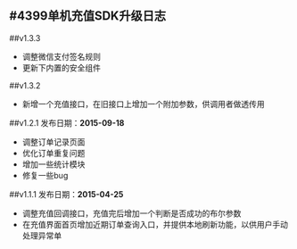 ﻿#4399单机充值SDK升级日志
-----------------------

##v1.3.3  
- 调整微信支付签名规则  
- 更新下内置的安全组件  

##v1.3.2  
- 新增一个充值接口，在旧接口上增加一个附加参数，供调用者做透传用


##v1.2.1
发布日期：__2015-09-18__ 
- 调整订单记录页面
- 优化订单重复问题
- 增加一些统计模块
- 修复一些bug


##v1.1.1
发布日期：__2015-04-25__ 
- 调整充值回调接口，充值完后增加一个判断是否成功的布尔参数
- 在充值界面首页增加近期订单查询入口，并提供本地刷新功能，以供用户手动处理异常单
